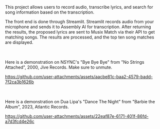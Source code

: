 This project allows users to record audio, transcribe lyrics, and search for song information based on the transcription. 

The front end is done through Streamlit. Streamlit records audio from your microphone and sends it to Assembly AI for transcription. After returning the results, the proposed lyrics are sent to Musix Match via their API to get matching songs. The results are processed, and the top ten song matches are displayed.

<br><br>
Here is a demonstration on NSYNC's "Bye Bye Bye" from "No Strings Attached", 2000, Jive Records.  Make sure to unmute.

https://github.com/user-attachments/assets/aacbe81c-baa2-4579-badd-7f2ca3b1626b

<br><br>
Here is a demonstration on Dua Lipa's "Dance The Night" from "Barbie the Album", 2023, Atlantic Records.

https://github.com/user-attachments/assets/22eaf87e-6171-401f-86fd-a7d3fcd4e26c

